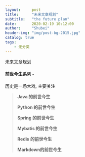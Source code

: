 ```yaml
---
layout:     post
title:      "未来文章规划"
subtitle:   "the future plan"
date:       2020-02-19 10:12:00
author:     "Shubei"
header-img: "img/post-bg-2015.jpg"
catalog: true
tags:
    - 无分类
---
```


未来文章规划

#### 前世今生系列 - 
历史是一场大戏, 主要关注

> __Java 的前世今生__
>
> __Python 的前世今生__
>
> __Spring 的前世今生__
>
> __Mybatis 的前世今生__
>
> __Redis 的前世今生__
>
> __Markdown的前世今生__
